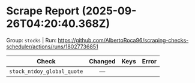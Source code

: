 # Scrape Report (2025-09-26T04:20:40.368Z)

Group: `stocks`  |  Run: https://github.com/AlbertoRoca96/scraping-checks-scheduler/actions/runs/18027736851

| Check | Changed | Keys | Error |
|---|:---:|:--|:--|
| `stock_ntdoy_global_quote` | — |  |  |
